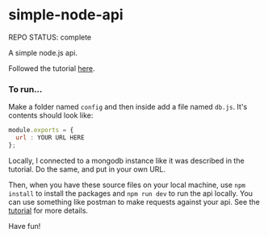 # simple-node-api
REPO STATUS: complete

A simple node.js api.

Followed the tutorial [here](https://medium.freecodecamp.org/building-a-simple-node-js-api-in-under-30-minutes-a07ea9e390d2).

### To run...

Make a folder named ```config``` and then inside add a file named ```db.js```. It's contents should look like:

```javascript
module.exports = {
  url : YOUR URL HERE
};
```

Locally, I connected to a mongodb instance like it was described in the tutorial. Do the same, and put in your own URL.

Then, when you have these source files on your local machine, use ```npm install``` to install the packages and ```npm run dev``` to run the api locally. You can use something like postman to make requests against your api. See the [tutorial](https://medium.freecodecamp.org/building-a-simple-node-js-api-in-under-30-minutes-a07ea9e390d2) for more details.

Have fun!
